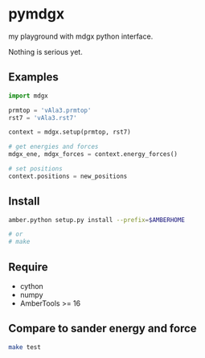 # pymdgx
my playground with mdgx python interface.

Nothing is serious yet.

Examples
--------

```python
import mdgx

prmtop = 'vAla3.prmtop'
rst7 = 'vAla3.rst7'

context = mdgx.setup(prmtop, rst7)

# get energies and forces
mdgx_ene, mdgx_forces = context.energy_forces()

# set positions
context.positions = new_positions
```

Install
-------

```bash
amber.python setup.py install --prefix=$AMBERHOME

# or
# make
```

Require
-------

- cython
- numpy
- AmberTools >= 16

Compare to sander energy and force
----------------------------------
```bash
make test
```
